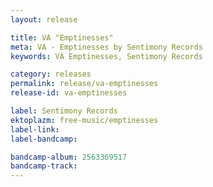 ```yaml
---
layout: release

title: VA "Emptinesses"
meta: VA - Emptinesses by Sentimony Records
keywords: VA Emptinesses, Sentimony Records

category: releases
permalink: release/va-emptinesses
release-id: va-emptinesses

label: Sentimony Records
ektoplazm: free-music/emptinesses
label-link: 
label-bandcamp: 

bandcamp-album: 2563369517
bandcamp-track: 
---
```


